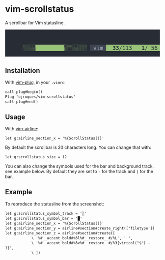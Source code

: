 # vim-scrollstatus

A scrollbar for Vim statusline.

![vim-scrollstatus](statusline.png)

## Installation

With [vim-plug](https://github.com/junegunn/vim-plug), in your `.vimrc`:

```vim
call plug#begin()
Plug 'ojroques/vim-scrollstatus'
call plug#end()
```

## Usage
With [vim-airline](https://github.com/vim-airline/vim-airline):
```vim
let g:airline_section_x = '%{ScrollStatus()}'
```

By default the scrollbar is 20 characters long. You can change that with:
```vim
let g:scrollstatus_size = 12
```

You can also change the symbols used for the bar and background track, see example below. By default they are set to `-` for the track and `|` for the bar.

## Example

To reproduce the statusline from the screenshot:
```vim
let g:scrollstatus_symbol_track = '░'
let g:scrollstatus_symbol_bar = '█'
let g:airline_section_x = '%{ScrollStatus()}'
let g:airline_section_y = airline#section#create_right(['filetype'])
let g:airline_section_z = airline#section#create([
            \ '%#__accent_bold#%3l%#__restore__#/%L', ' ',
            \ '%#__accent_bold#%3v%#__restore__#/%3{virtcol("$") - 1}',
            \ ])
```
